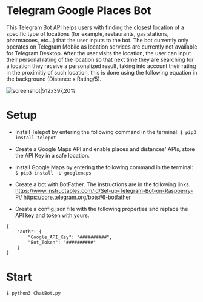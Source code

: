 # Telegram Google Places Bot



This Telegram Bot API helps users with finding the closest location of a specific type of locations (for example, restaurants, gas stations, pharmacoes, etc...) that the user inputs to the bot. The bot currently only operates on Telegram Mobile as location services are currently not available for Telegram Desktop. After the user visits the location, the user can input their personal rating of the location so that next time they are searching for a location they receive a personalized result, taking into account their rating in the proximitiy of such location, this is done using the following equation in the background (Distance x Rating/5).  

![screenshot|512x397,20%](https://i.imgur.com/RlwcV0O.jpg)

# Setup

 - Install Telepot by entering the following command in the terminal:
`$ pip3 install telepot`
 - Create a Google Maps API and enable places and distances' APIs, store the API Key in a safe location. 
 - Install Google Maps by entering the following command in the terminal:
`$ pip3 install -U googlemaps`
  - Create a bot with BotFather. The instructions are in the following links.
 <https://www.instructables.com/id/Set-up-Telegram-Bot-on-Raspberry-Pi/>
<https://core.telegram.org/bots#6-botfather>

  - Create a config.json file with the following properties and replace the API key and token with yours. 
```
{
    "auth": {
        "Google_API_Key": "##########", 
        "Bot_Token": "##########"
    }
}
```

# Start 
`$ python3 ChatBot.py`
  

